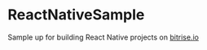 # ReactNativeSample
Sample up for building React Native projects on [bitrise.io](http://www.bitrise.io)
